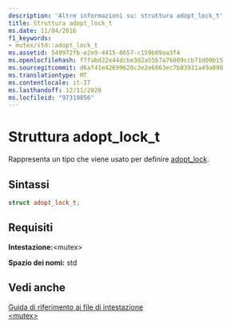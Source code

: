 ```yaml
---
description: 'Altre informazioni su: struttura adopt_lock_t'
title: Struttura adopt_lock_t
ms.date: 11/04/2016
f1_keywords:
- mutex/std::adopt_lock_t
ms.assetid: 549972fb-e2e9-4415-8657-c159b09aa3f4
ms.openlocfilehash: f7fabd22e44dcbe3d2a55b7a76809ccb71d09b15
ms.sourcegitcommit: d6af41e42699628c3e2e6063ec7b03931a49a098
ms.translationtype: MT
ms.contentlocale: it-IT
ms.lasthandoff: 12/11/2020
ms.locfileid: "97319856"
---
```

# <a name="adopt_lock_t-structure"></a>Struttura adopt_lock_t

Rappresenta un tipo che viene usato per definire [adopt_lock](mutex-functions.md#adopt_lock).

## <a name="syntax"></a>Sintassi

```cpp
struct adopt_lock_t;
```

## <a name="requirements"></a>Requisiti

**Intestazione:**\<mutex>

**Spazio dei nomi:** std

## <a name="see-also"></a>Vedi anche

[Guida di riferimento ai file di intestazione](cpp-standard-library-header-files.md)\
[\<mutex>](mutex.md)
